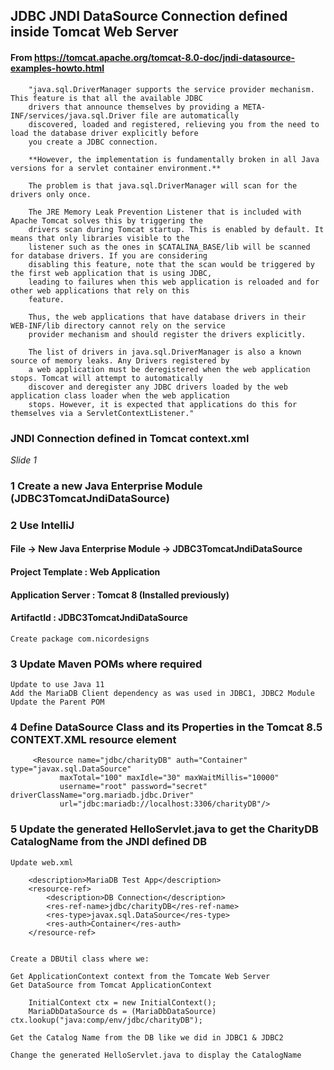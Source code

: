 ## JDBC JNDI DataSource Connection defined inside Tomcat Web Server

#### From https://tomcat.apache.org/tomcat-8.0-doc/jndi-datasource-examples-howto.html

        "java.sql.DriverManager supports the service provider mechanism. This feature is that all the available JDBC 
        drivers that announce themselves by providing a META-INF/services/java.sql.Driver file are automatically 
        discovered, loaded and registered, relieving you from the need to load the database driver explicitly before 
        you create a JDBC connection. 

        **However, the implementation is fundamentally broken in all Java versions for a servlet container environment.** 

        The problem is that java.sql.DriverManager will scan for the drivers only once.

        The JRE Memory Leak Prevention Listener that is included with Apache Tomcat solves this by triggering the
        drivers scan during Tomcat startup. This is enabled by default. It means that only libraries visible to the 
        listener such as the ones in $CATALINA_BASE/lib will be scanned for database drivers. If you are considering 
        disabling this feature, note that the scan would be triggered by the first web application that is using JDBC, 
        leading to failures when this web application is reloaded and for other web applications that rely on this 
        feature.

        Thus, the web applications that have database drivers in their WEB-INF/lib directory cannot rely on the service 
        provider mechanism and should register the drivers explicitly.

        The list of drivers in java.sql.DriverManager is also a known source of memory leaks. Any Drivers registered by 
        a web application must be deregistered when the web application stops. Tomcat will attempt to automatically 
        discover and deregister any JDBC drivers loaded by the web application class loader when the web application 
        stops. However, it is expected that applications do this for themselves via a ServletContextListener."

### JNDI Connection defined in Tomcat context.xml

_Slide 1_

### 1 Create a new Java Enterprise Module (JDBC3TomcatJndiDataSource)

### 2 Use IntelliJ

#### File -> New Java Enterprise Module -> JDBC3TomcatJndiDataSource

#### Project Template : Web Application

#### Application Server : Tomcat 8 (Installed previously)

#### ArtifactId : JDBC3TomcatJndiDataSource

    Create package com.nicordesigns

### 3 Update Maven POMs where required

    Update to use Java 11
    Add the MariaDB Client dependency as was used in JDBC1, JDBC2 Module
    Update the Parent POM

### 4 Define DataSource Class and its Properties in the Tomcat 8.5 CONTEXT.XML resource element

         <Resource name="jdbc/charityDB" auth="Container" type="javax.sql.DataSource"
               maxTotal="100" maxIdle="30" maxWaitMillis="10000"
               username="root" password="secret" driverClassName="org.mariadb.jdbc.Driver"
               url="jdbc:mariadb://localhost:3306/charityDB"/>

### 5 Update the generated HelloServlet.java to get the CharityDB CatalogName from the JNDI defined DB

    Update web.xml

        <description>MariaDB Test App</description>
        <resource-ref>
            <description>DB Connection</description>
            <res-ref-name>jdbc/charityDB</res-ref-name>
            <res-type>javax.sql.DataSource</res-type>
            <res-auth>Container</res-auth>
        </resource-ref>
    
    
    Create a DBUtil class where we:

    Get ApplicationContext context from the Tomcate Web Server
    Get DataSource from Tomcat ApplicationContext
        
        InitialContext ctx = new InitialContext();
        MariaDbDataSource ds = (MariaDbDataSource) ctx.lookup("java:comp/env/jdbc/charityDB");

    Get the Catalog Name from the DB like we did in JDBC1 & JDBC2
			
    Change the generated HelloServlet.java to display the CatalogName
    
    
     
        

        
    
    



